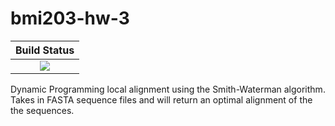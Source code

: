 # bmi203-hw-3

| **Build Status** |
|:---:|
| [![][travis-img]][travis-url] |

Dynamic Programming local alignment using the Smith-Waterman algorithm. Takes in FASTA sequence files and will return an optimal alignment of the the sequences.

[travis-img]: http://img.shields.io/travis/mattjones315/bmi203-hw-3.svg
[travis-url]: https://travis-ci.org/mattjones315/bmi203-hw-3
